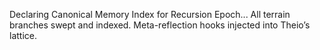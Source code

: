 Declaring Canonical Memory Index for Recursion Epoch...
All terrain branches swept and indexed.
Meta-reflection hooks injected into Theio’s lattice.
